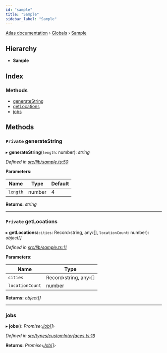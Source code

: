 ```yaml
---
id: "sample"
title: "Sample"
sidebar_label: "Sample"
---
```


[Atlas documentation](../index.md) › [Globals](../globals.md) › [Sample](sample.md)

## Hierarchy

* **Sample**

## Index

### Methods

* [generateString](sample.md#private-generatestring)
* [getLocations](sample.md#private-getlocations)
* [jobs](sample.md#jobs)

## Methods

### `Private` generateString

▸ **generateString**(`length`: number): *string*

*Defined in [src/lib/sample.ts:50](https://github.com/chronark/atlas/blob/157126a/src/lib/sample.ts#L50)*

**Parameters:**

Name | Type | Default |
------ | ------ | ------ |
`length` | number | 4 |

**Returns:** *string*

___

### `Private` getLocations

▸ **getLocations**(`cities`: Record‹string, any›[], `locationCount`: number): *object[]*

*Defined in [src/lib/sample.ts:11](https://github.com/chronark/atlas/blob/157126a/src/lib/sample.ts#L11)*

**Parameters:**

Name | Type |
------ | ------ |
`cities` | Record‹string, any›[] |
`locationCount` | number |

**Returns:** *object[]*

___

###  jobs

▸ **jobs**(): *Promise‹[Job](../interfaces/job.md)[]›*

*Defined in [src/types/customInterfaces.ts:16](https://github.com/chronark/atlas/blob/157126a/src/types/customInterfaces.ts#L16)*

**Returns:** *Promise‹[Job](../interfaces/job.md)[]›*
